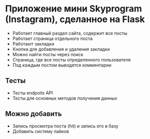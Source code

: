 # Приложение мини Skyprogram (Instagram), сделанное на Flask

- Работает главный раздел сайта, содержит все посты
- Работает страница отдельного поста
- Работают закладки
- Кнопки для добавления и удаления закладки
- Можно найти посты через поиск
- Страница, где все посты определенного пользователя
- Под каждым постом выводятся комментарии

## Тесты
- Тесты endpoits API
- Тесты для основных методов получения данных

## Можно добавить

- Запись просмотра поста (hit) и запись его в базу
- Добавить систему лайков